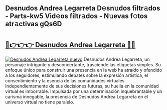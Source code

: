 ## Desnudos Andrea Legarreta D𝚎sn𝚞dos filtr𝚊dos - Parts-kw5 Vid𝚎os filtr𝚊dos - N𝚞evas f𝚘tos atr𝚊ctivas gQs6D

# <h2><a href="http://mb4uiya.tromn.icu/?c=Desnudos+Andrea+Legarreta">🔗👉👉👉 Desnudos Andrea Legarreta 🔗🔗</a></h2>

[![Desnudos Andrea Legarreta nuevo](https://i.imgur.com/pEAQMta.gif)](http://mb4uiya.tromn.icu/?c=Desnudos+Andrea+Legarreta)
Desnudos Andrea Legarreta, un personaje intrigante y desconcertante, trasciende las etiquetas simples. Su enfoque único para construir una presencia en la web ha atraído y ofendido a los seguidores, estimulando debates sobre la expresión artística, el consentimiento y la esencia de las comunidades virtuales. Independientemente de sus decisiones futuras, su huella en la comunidad virtual es imborrable. Impulsada por una determinación inquebrantable y un carisma innegable, la presencia de Desnudos Andrea Legarreta en el universo virtual no tiene paralelo.
